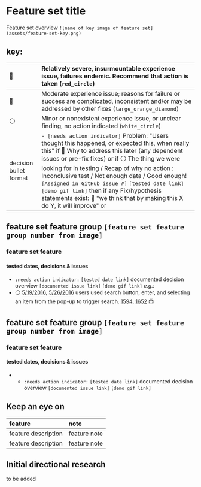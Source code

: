# Feature set title

Feature set overview `![name of key image of feature set](assets/feature-set-key.png)`

## key:

:red_circle:           | Relatively severe, insurmountable experience issue, failures endemic. Recommend that action is taken (`red_circle`)
:--------------------- | :-----------------------------------------------------------------------------------------------------------------------------------------------------------------------------------------------------------------------------------------------------------------------------------------------------------------------------------------------------------------------------------------------------------------------------------------------------------------------------------------------------------------------------------
:large_orange_diamond: | Moderate experience issue; reasons for failure or success are complicated, inconsistent and/or may be addressed by other fixes (`large_orange_diamond`)
:white_circle:         | Minor or nonexistent experience issue, or unclear finding, no action indicated (`white_circle`)
decision bullet format | `- [needs action indicator]` Problem: "Users thought this happened, or expected this, when really this" if :large_orange_diamond: Why to address this later (any dependent issues or pre-fix fixes) or if :white_circle: The thing we were looking for in testing / Recap of why no action : Inconclusive test / Not enough data / Good enough!`[Assigned in GitHub issue #]` `[tested date link]` `[demo gif link]` then if any Fix/hypothesis statements exist: :wrench: "we think that by making this X do Y, it will improve" or

## feature set feature group `[feature set feature group number from image]`

### feature set feature

#### tested dates, decisions & issues

- `:needs action indicator:` `[tested date link]` documented decision overview `[documented issue link]` `[demo gif link]` _e.g.:_
- :white_circle: [5/19/2016](https://github.com/18F/FEC/blob/master/test_scripts/2016-5-19.md), [5/26/2016](https://github.com/18F/FEC/blob/master/test_scripts/2016-5-26.md) users used search button, enter, and selecting an item from the pop-up to trigger search. [1594](https://github.com/18F/openFEC/issues/1594), [1652](https://github.com/18F/openFEC/issues/1652) [:tv:](assets/right_to_rise.gif)

## feature set feature group `[feature set feature group number from image]`

### feature set feature

#### tested dates, decisions & issues

- - `:needs action indicator:` `[tested date link]` documented decision overview `[documented issue link]` `[demo gif link]`

## Keep an eye on

feature             | note
:------------------ | :-----------
feature description | feature note
feature description | feature note

## Initial directional research

to be added
